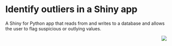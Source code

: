 # Identify outliers in a Shiny app

A Shiny for Python app that reads from and writes to a database and allows the user to flag suspicious or outlying values.  

<a href='https://connect.posit.cloud/publish?framework=shiny&sourceRepositoryURL=https%3A%2F%2Fgithub.com%2Ftleitch%2Foutliers-app-db-python&sourceRef=main&sourceRefType=branch&primaryFile=app.py&pythonVersion=3.11'><img src='https://cdn.connect.posit.cloud/assets/deploy-to-connect-blue.svg' align="right" /></a>
